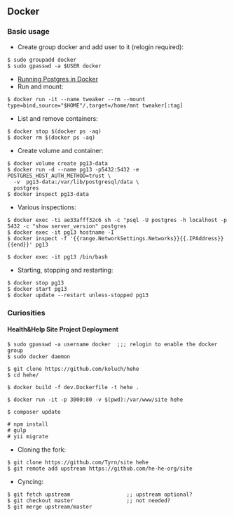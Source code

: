 ## Docker

### Basic usage

- Create group docker and add user to it (relogin required):
```
$ sudo groupadd docker
$ sudo gpasswd -a $USER docker
```
- [Running Postgres in Docker](https://www.cybertec-postgresql.com/en/running-postgres-in-docker-why-and-how/)
- Run and mount:
```
$ docker run -it --name tweaker --rm --mount type=bind,source="$HOME"/,target=/home/mnt tweaker[:tag]
```
- List and remove containers:
```
$ docker stop $(docker ps -aq)
$ docker rm $(docker ps -aq)
```
- Create volume and container:
```
$ docker volume create pg13-data
$ docker run -d --name pg13 -p5432:5432 -e POSTGRES_HOST_AUTH_METHOD=trust \
  -v  pg13-data:/var/lib/postgresql/data \
  postgres
$ docker inspect pg13-data
```
- Various inspections:
```
$ docker exec -ti ae33afff32c6 sh -c "psql -U postgres -h localhost -p 5432 -c "show server_version" postgres
$ docker exec -it pg13 hostname -I
$ docker inspect -f '{{range.NetworkSettings.Networks}}{{.IPAddress}}{{end}}' pg13

$ docker exec -it pg13 /bin/bash
```
- Starting, stopping and restarting:
```
$ docker stop pg13
$ docker start pg13
$ docker update --restart unless-stopped pg13
```

### Curiosities

#### Health&Help Site Project Deployment
```
$ sudo gpasswd -a username docker  ;;; relogin to enable the docker group
$ sudo docker daemon

$ git clone https://github.com/koluch/hehe
$ cd hehe/

$ docker build -f dev.Dockerfile -t hehe .

$ docker run -it -p 3000:80 -v $(pwd):/var/www/site hehe

$ composer update

# npm install
# gulp
# yii migrate
```
- Cloning the fork:
```
$ git clone https://github.com/Tyrn/site hehe
$ git remote add upstream https://github.com/he-he-org/site
```
- Cyncing:
```
$ git fetch upstream                  ;; upstream optional?
$ git checkout master                 ;; not needed?
$ git merge upstream/master
```
